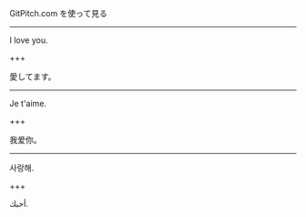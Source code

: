 GitPitch.com を使って見る

---

I love you.

+++

愛してます。

---

Je t'aime.

+++

我爱你。

---

사랑해.

+++

أحبك.
